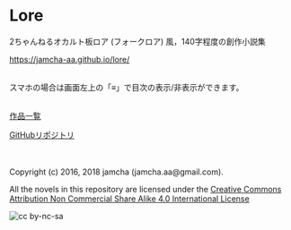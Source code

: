

# Lore

2ちゃんねるオカルト板ロア (フォークロア) 風，140字程度の創作小説集

<https://jamcha-aa.github.io/lore/>

<br>
スマホの場合は画面左上の「≡」で目次の表示/非表示ができます。

<br>
<br>

[作品一覧](https://jamcha-aa.gitbook.io/about/)

[GitHubリポジトリ](https://github.com/jamcha-aa/Lore)

<br>
<br>
Copyright (c) 2016, 2018 jamcha (jamcha.aa@gmail.com).

All the novels in this repository are licensed under the [Creative Commons Attribution Non Commercial Share Alike 4.0 International License](https://creativecommons.org/licenses/by-nc-sa/4.0/deed)

![cc by-nc-sa](https://i.creativecommons.org/l/by-nc-sa/4.0/88x31.png)

